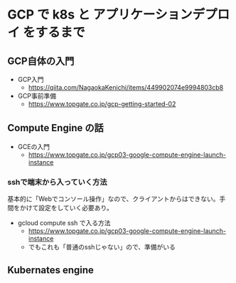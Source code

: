 # GCP で k8s と アプリケーションデプロイ をするまで


## GCP自体の入門

- GCP入門
  - <https://qiita.com/NagaokaKenichi/items/449902074e9994803cb8>
- GCP事前準備
  - <https://www.topgate.co.jp/gcp-getting-started-02>

## Compute Engine の話

- GCEの入門
  - <https://www.topgate.co.jp/gcp03-google-compute-engine-launch-instance>

### sshで端末から入っていく方法

基本的に「Webでコンソール操作」なので、クライアントからはできない。手間をかけて設定をしていく必要あり。

- gcloud compute ssh で入る方法
  - <https://www.topgate.co.jp/gcp03-google-compute-engine-launch-instance>
  - でもこれも「普通のsshじゃない」ので、準備がいる


## Kubernates engine
